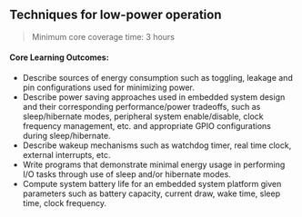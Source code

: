 ## Techniques for low-power operation

> Minimum core coverage time: 3 hours

#### Core Learning Outcomes:
- Describe sources of energy consumption such as toggling, leakage and pin configurations used for minimizing power.
- Describe power saving approaches used in embedded system design and their corresponding performance/power tradeoffs, such as sleep/hibernate modes, peripheral system enable/disable, clock frequency management, etc. and appropriate GPIO configurations during sleep/hibernate.
- Describe wakeup mechanisms such as watchdog timer, real time clock, external interrupts, etc. 
- Write programs that demonstrate minimal energy usage in performing I/O tasks through use of sleep and/or hibernate modes.
- Compute system battery life for an embedded system platform given parameters such as battery capacity, current draw, wake time, sleep time, clock frequency. 
